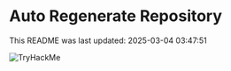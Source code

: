 # Auto Regenerate Repository

This README was last updated: 2025-03-04 03:47:51

 ![TryHackMe](https://tryhackme.com/badge/533634)